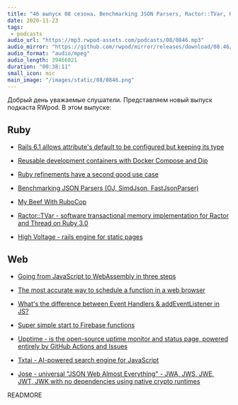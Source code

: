 ```yaml
---
title: "46 выпуск 08 сезона. Benchmarking JSON Parsers, Ractor::TVar, High Voltage, Upptime, Txtai, Jose и прочее"
date: 2020-11-23
tags:
 - podcasts
audio_url: "https://mp3.rwpod-assets.com/podcasts/08/0846.mp3"
audio_mirror: "https://github.com/rwpod/mirror/releases/download/08.46/0846.mp3"
audio_format: "audio/mpeg"
audio_length: 39466021
duration: "00:38:11"
small_icon: mic
main_image: "/images/static/08/0846.png"
---
```


Добрый день уважаемые слушатели. Представляем новый выпуск подкаста RWpod. В этом выпуске:

## Ruby

 - [Rails 6.1 allows attribute's default to be configured but keeping its type](https://blog.saeloun.com/2020/11/15/rails-6-1-allows-attribute-default-to-be-configured-but-keeping-its-type)
 - [Reusable development containers with Docker Compose and Dip](https://evilmartians.com/chronicles/reusable-development-containers-with-docker-compose-and-dip)
 - [Ruby refinements have a second good use case](https://dev.to/rolandstuder/ruby-refinements-have-a-second-good-use-case-42jk)


 - [Benchmarking JSON Parsers (OJ, SimdJson, FastJsonParser)](https://www.mayerdan.com/ruby/2020/11/15/benchmarking-JSON-parser)
 - [My Beef With RuboCop](https://www.rubypigeon.com/posts/my-beef-with-rubocop/)
 - [Ractor::TVar - software transactional memory implementation for Ractor and Thread on Ruby 3.0](https://github.com/ko1/ractor-tvar)
 - [High Voltage - rails engine for static pages](https://github.com/thoughtbot/high_voltage)

## Web

 - [Going from JavaScript to WebAssembly in three steps](https://engineering.q42.nl/webassembly/)
 - [The most accurate way to schedule a function in a web browser](https://medium.com/teads-engineering/the-most-accurate-way-to-schedule-a-function-in-a-web-browser-eadcd164da12)
 - [What's the difference between Event Handlers & addEventListener in JS?](https://medium.com/dailyjs/whats-the-difference-between-event-handlers-addeventlistener-in-js-963431f05c34)


 - [Super simple start to Firebase functions](https://kentcdodds.com/blog/super-simple-start-to-firebase-functions)
 - [Upptime - is the open-source uptime monitor and status page, powered entirely by GitHub Actions and Issues](https://github.com/upptime/upptime)
 - [Txtai - AI-powered search engine for JavaScript](https://github.com/neuml/txtai.js)
 - [Jose - universal "JSON Web Almost Everything" - JWA, JWS, JWE, JWT, JWK with no dependencies using native crypto runtimes](https://github.com/panva/jose)

READMORE
